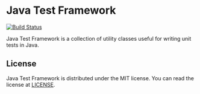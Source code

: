 # Java Test Framework

[![Build Status](https://travis-ci.org/mechjacktv/java-test-framework.svg?branch=master)](https://travis-ci.org/mechjacktv/java-test-framework)

Java Test Framework is a collection of utility classes useful for writing unit tests in Java.

## License

Java Test Framework is distributed under the MIT license. You can read the license at [LICENSE](./LICENSE.md).
